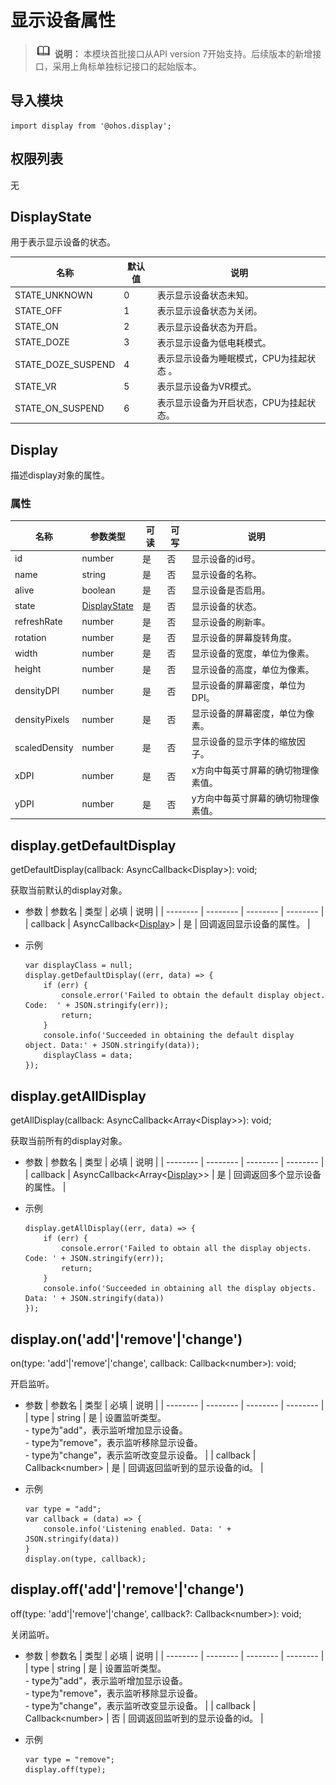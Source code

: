 # 显示设备属性

> ![icon-note.gif](public_sys-resources/icon-note.gif) **说明：**
> 本模块首批接口从API version 7开始支持。后续版本的新增接口，采用上角标单独标记接口的起始版本。


## 导入模块

```
import display from '@ohos.display';
```


## 权限列表

无


## DisplayState

用于表示显示设备的状态。

| 名称 | 默认值 | 说明 |
| -------- | -------- | -------- |
| STATE_UNKNOWN | 0 | 表示显示设备状态未知。 |
| STATE_OFF | 1 | 表示显示设备状态为关闭。 |
| STATE_ON | 2 | 表示显示设备状态为开启。 |
| STATE_DOZE | 3 | 表示显示设备为低电耗模式。 |
| STATE_DOZE_SUSPEND | 4 | 表示显示设备为睡眠模式，CPU为挂起状态&nbsp;。 |
| STATE_VR | 5 | 表示显示设备为VR模式。 |
| STATE_ON_SUSPEND | 6 | 表示显示设备为开启状态，CPU为挂起状态。 |


## Display

描述display对象的属性。


### 属性

| 名称 | 参数类型 | 可读 | 可写 | 说明 |
| -------- | -------- | -------- | -------- | -------- |
| id | number | 是 | 否 | 显示设备的id号。 |
| name | string | 是 | 否 | 显示设备的名称。 |
| alive | boolean | 是 | 否 | 显示设备是否启用。 |
| state | [DisplayState](#displaystate) | 是 | 否 | 显示设备的状态。 |
| refreshRate | number | 是 | 否 | 显示设备的刷新率。 |
| rotation | number | 是 | 否 | 显示设备的屏幕旋转角度。 |
| width | number | 是 | 否 | 显示设备的宽度，单位为像素。 |
| height | number | 是 | 否 | 显示设备的高度，单位为像素。 |
| densityDPI | number | 是 | 否 | 显示设备的屏幕密度，单位为DPI。 |
| densityPixels | number | 是 | 否 | 显示设备的屏幕密度，单位为像素。 |
| scaledDensity | number | 是 | 否 | 显示设备的显示字体的缩放因子。 |
| xDPI | number | 是 | 否 | x方向中每英寸屏幕的确切物理像素值。 |
| yDPI | number | 是 | 否 | y方向中每英寸屏幕的确切物理像素值。 |


## display.getDefaultDisplay

getDefaultDisplay(callback: AsyncCallback&lt;Display&gt;): void;

获取当前默认的display对象。

- 参数
  | 参数名 | 类型 | 必填 | 说明 |
  | -------- | -------- | -------- | -------- |
  | callback | AsyncCallback&lt;[Display](#display)&gt; | 是 | 回调返回显示设备的属性。 |

- 示例
  ```
  var displayClass = null;
  display.getDefaultDisplay((err, data) => {
      if (err) {
          console.error('Failed to obtain the default display object. Code:  ' + JSON.stringify(err));
          return;
      }
      console.info('Succeeded in obtaining the default display object. Data:' + JSON.stringify(data));
      displayClass = data;
  });
  ```


## display.getAllDisplay

getAllDisplay(callback: AsyncCallback&lt;Array&lt;Display&gt;&gt;): void;

获取当前所有的display对象。

- 参数
  | 参数名 | 类型 | 必填 | 说明 |
  | -------- | -------- | -------- | -------- |
  | callback | AsyncCallback&lt;Array&lt;[Display](#display)&gt;&gt; | 是 | 回调返回多个显示设备的属性。 |

- 示例
  ```
  display.getAllDisplay((err, data) => {
      if (err) {
          console.error('Failed to obtain all the display objects. Code: ' + JSON.stringify(err));
          return;
      }
      console.info('Succeeded in obtaining all the display objects. Data: ' + JSON.stringify(data))
  });
  ```


## display.on('add'|'remove'|'change')

on(type: 'add'|'remove'|'change', callback: Callback&lt;number&gt;): void;

开启监听。

- 参数
  | 参数名 | 类型 | 必填 | 说明 |
  | -------- | -------- | -------- | -------- |
  | type | string | 是 | 设置监听类型。<br/>-&nbsp;type为"add"，表示监听增加显示设备。<br/>-&nbsp;type为"remove"，表示监听移除显示设备。<br/>-&nbsp;type为"change"，表示监听改变显示设备。 |
  | callback | Callback&lt;number&gt; | 是 | 回调返回监听到的显示设备的id。 |

- 示例
  ```
  var type = "add";
  var callback = (data) => {
      console.info('Listening enabled. Data: ' + JSON.stringify(data))
  }
  display.on(type, callback);
  ```


## display.off('add'|'remove'|'change')

off(type: 'add'|'remove'|'change', callback?: Callback&lt;number&gt;): void;

关闭监听。

- 参数
  | 参数名 | 类型 | 必填 | 说明 |
  | -------- | -------- | -------- | -------- |
  | type | string | 是 | 设置监听类型。<br/>-&nbsp;type为"add"，表示监听增加显示设备。<br/>-&nbsp;type为"remove"，表示监听移除显示设备。<br/>-&nbsp;type为"change"，表示监听改变显示设备。 |
  | callback | Callback&lt;number&gt; | 否 | 回调返回监听到的显示设备的id。 |

- 示例
  ```
  var type = "remove";
  display.off(type);
  ```
